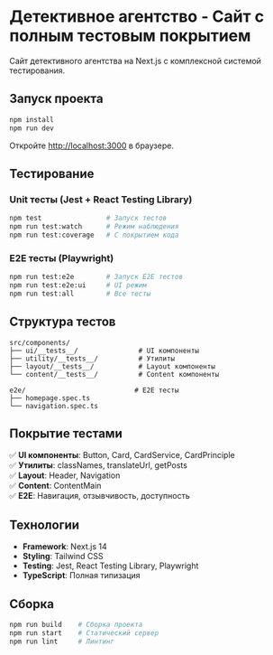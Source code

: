 # Детективное агентство - Сайт с полным тестовым покрытием

Сайт детективного агентства на Next.js с комплексной системой тестирования.

## Запуск проекта

```bash
npm install
npm run dev
```

Откройте [http://localhost:3000](http://localhost:3000) в браузере.

## Тестирование

### Unit тесты (Jest + React Testing Library)
```bash
npm test                # Запуск тестов
npm run test:watch      # Режим наблюдения
npm run test:coverage   # С покрытием кода
```

### E2E тесты (Playwright)
```bash
npm run test:e2e        # Запуск E2E тестов
npm run test:e2e:ui     # UI режим
npm run test:all        # Все тесты
```

## Структура тестов

```
src/components/
├── ui/__tests__/               # UI компоненты
├── utility/__tests__/          # Утилиты
├── layout/__tests__/           # Layout компоненты
└── content/__tests__/          # Content компоненты

e2e/                           # E2E тесты
├── homepage.spec.ts
└── navigation.spec.ts
```

## Покрытие тестами

✅ **UI компоненты**: Button, Card, CardService, CardPrinciple  
✅ **Утилиты**: classNames, translateUrl, getPosts  
✅ **Layout**: Header, Navigation  
✅ **Content**: ContentMain  
✅ **E2E**: Навигация, отзывчивость, доступность

## Технологии

- **Framework**: Next.js 14
- **Styling**: Tailwind CSS
- **Testing**: Jest, React Testing Library, Playwright
- **TypeScript**: Полная типизация

## Сборка

```bash
npm run build    # Сборка проекта
npm run start    # Статический сервер
npm run lint     # Линтинг
```
